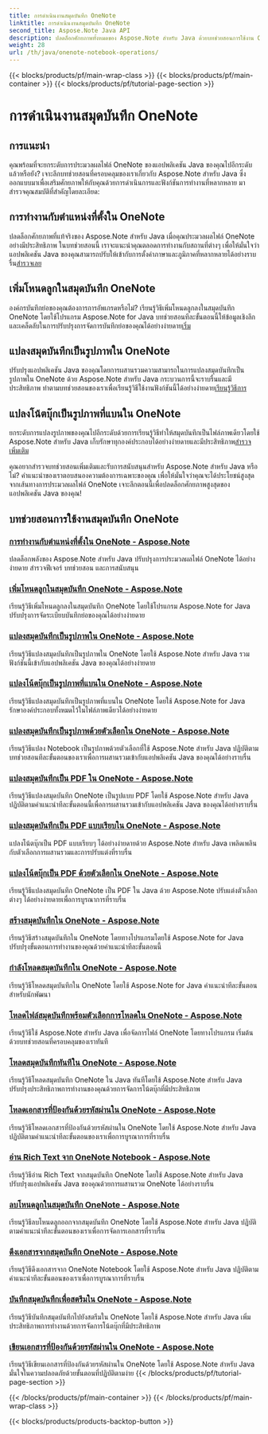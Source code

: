 ```yaml
---
title: การดำเนินงานสมุดบันทึก OneNote
linktitle: การดำเนินงานสมุดบันทึก OneNote
second_title: Aspose.Note Java API
description: ปลดล็อกศักยภาพทั้งหมดของ Aspose.Note สำหรับ Java ด้วยบทช่วยสอนการใช้งาน OneNote Notebook ของเรา ให้คำแนะนำทีละขั้นตอนสำหรับการปรับปรุงแอป Java ของคุณ
weight: 28
url: /th/java/onenote-notebook-operations/
---
```


{{< blocks/products/pf/main-wrap-class >}}
{{< blocks/products/pf/main-container >}}
{{< blocks/products/pf/tutorial-page-section >}}

# การดำเนินงานสมุดบันทึก OneNote


## การแนะนำ

คุณพร้อมที่จะยกระดับการประมวลผลไฟล์ OneNote ของแอปพลิเคชัน Java ของคุณไปอีกระดับแล้วหรือยัง? เจาะลึกบทช่วยสอนที่ครอบคลุมของเราเกี่ยวกับ Aspose.Note สำหรับ Java ซึ่งออกแบบมาเพื่อเสริมศักยภาพให้กับคุณด้วยการดำเนินการและฟังก์ชันการทำงานที่หลากหลาย มาสำรวจคุณสมบัติที่สำคัญโดยละเอียด:

## การทำงานกับตำแหน่งที่ตั้งใน OneNote

 ปลดล็อกศักยภาพที่แท้จริงของ Aspose.Note สำหรับ Java เมื่อคุณประมวลผลไฟล์ OneNote อย่างมีประสิทธิภาพ ในบทช่วยสอนนี้ เราจะแนะนำคุณตลอดการทำงานกับสถานที่ต่างๆ เพื่อให้มั่นใจว่าแอปพลิเคชัน Java ของคุณสามารถปรับให้เข้ากับการตั้งค่าภาษาและภูมิภาคที่หลากหลายได้อย่างราบรื่น[สำรวจเลย](./working-with-locales/)

## เพิ่มโหนดลูกในสมุดบันทึก OneNote

องค์กรบันทึกย่อของคุณต้องการการอัพเกรดหรือไม่? เรียนรู้วิธีเพิ่มโหนดลูกลงในสมุดบันทึก OneNote โดยใช้โปรแกรม Aspose.Note for Java บทช่วยสอนทีละขั้นตอนนี้ให้ข้อมูลเชิงลึกและเคล็ดลับในการปรับปรุงการจัดการบันทึกย่อของคุณได้อย่างง่ายดาย[เริ่ม](./add-child-node/)

## แปลงสมุดบันทึกเป็นรูปภาพใน OneNote

 ปรับปรุงแอปพลิเคชัน Java ของคุณโดยการผสานรวมความสามารถในการแปลงสมุดบันทึกเป็นรูปภาพใน OneNote ด้วย Aspose.Note สำหรับ Java กระบวนการนี้จะราบรื่นและมีประสิทธิภาพ ทำตามบทช่วยสอนของเราเพื่อเรียนรู้วิธีใช้งานฟังก์ชันนี้ได้อย่างง่ายดาย[เรียนรู้วิธีการ](./convert-notebook-to-image/)

## แปลงโน้ตบุ๊กเป็นรูปภาพที่แบนใน OneNote

 ยกระดับการแปลงรูปภาพของคุณไปอีกระดับด้วยการเรียนรู้วิธีทำให้สมุดบันทึกเป็นไฟล์ภาพเดียวโดยใช้ Aspose.Note สำหรับ Java เก็บรักษาทุกองค์ประกอบได้อย่างง่ายดายและมีประสิทธิภาพ[สำรวจเพิ่มเติม](./convert-notebook-to-flattened-image/)

คุณอยากสำรวจบทช่วยสอนเพิ่มเติมและรับการสนับสนุนสำหรับ Aspose.Note สำหรับ Java หรือไม่? คำแนะนำของเราตอบสนองความต้องการเฉพาะของคุณ เพื่อให้มั่นใจว่าคุณจะได้ประโยชน์สูงสุดจากเส้นทางการประมวลผลไฟล์ OneNote เจาะลึกตอนนี้เพื่อปลดล็อกศักยภาพสูงสุดของแอปพลิเคชัน Java ของคุณ!
## บทช่วยสอนการใช้งานสมุดบันทึก OneNote
### [การทำงานกับตำแหน่งที่ตั้งใน OneNote - Aspose.Note](./working-with-locales/)
ปลดล็อกพลังของ Aspose.Note สำหรับ Java ปรับปรุงการประมวลผลไฟล์ OneNote ได้อย่างง่ายดาย สำรวจฟีเจอร์ บทช่วยสอน และการสนับสนุน
### [เพิ่มโหนดลูกในสมุดบันทึก OneNote - Aspose.Note](./add-child-node/)
เรียนรู้วิธีเพิ่มโหนดลูกลงในสมุดบันทึก OneNote โดยใช้โปรแกรม Aspose.Note for Java ปรับปรุงการจัดระเบียบบันทึกย่อของคุณได้อย่างง่ายดาย
### [แปลงสมุดบันทึกเป็นรูปภาพใน OneNote - Aspose.Note](./convert-notebook-to-image/)
เรียนรู้วิธีแปลงสมุดบันทึกเป็นรูปภาพใน OneNote โดยใช้ Aspose.Note สำหรับ Java รวมฟังก์ชันนี้เข้ากับแอปพลิเคชัน Java ของคุณได้อย่างง่ายดาย
### [แปลงโน้ตบุ๊กเป็นรูปภาพที่แบนใน OneNote - Aspose.Note](./convert-notebook-to-flattened-image/)
เรียนรู้วิธีแปลงสมุดบันทึกเป็นรูปภาพที่แบนใน OneNote โดยใช้ Aspose.Note for Java รักษาองค์ประกอบทั้งหมดไว้ในไฟล์ภาพเดียวได้อย่างง่ายดาย
### [แปลงสมุดบันทึกเป็นรูปภาพด้วยตัวเลือกใน OneNote - Aspose.Note](./convert-notebook-to-image-with-options/)
เรียนรู้วิธีแปลง Notebook เป็นรูปภาพด้วยตัวเลือกที่ใช้ Aspose.Note สำหรับ Java ปฏิบัติตามบทช่วยสอนทีละขั้นตอนของเราเพื่อการผสานรวมเข้ากับแอปพลิเคชัน Java ของคุณได้อย่างราบรื่น
### [แปลงสมุดบันทึกเป็น PDF ใน OneNote - Aspose.Note](./convert-notebook-to-pdf/)
เรียนรู้วิธีแปลงสมุดบันทึก OneNote เป็นรูปแบบ PDF โดยใช้ Aspose.Note สำหรับ Java ปฏิบัติตามคำแนะนำทีละขั้นตอนนี้เพื่อการผสานรวมเข้ากับแอปพลิเคชัน Java ของคุณได้อย่างราบรื่น
### [แปลงสมุดบันทึกเป็น PDF แบบเรียบใน OneNote - Aspose.Note](./convert-notebook-to-flattened-pdf/)
แปลงโน้ตบุ๊กเป็น PDF แบบเรียบๆ ได้อย่างง่ายดายด้วย Aspose.Note สำหรับ Java เพลิดเพลินกับตัวเลือกการผสานรวมและการปรับแต่งที่ราบรื่น
### [แปลงโน้ตบุ๊กเป็น PDF ด้วยตัวเลือกใน OneNote - Aspose.Note](./convert-notebook-to-pdf-with-options/)
เรียนรู้วิธีแปลงสมุดบันทึก OneNote เป็น PDF ใน Java ด้วย Aspose.Note ปรับแต่งตัวเลือกต่างๆ ได้อย่างง่ายดายเพื่อการบูรณาการที่ราบรื่น
### [สร้างสมุดบันทึกใน OneNote - Aspose.Note](./create-notebook/)
เรียนรู้วิธีสร้างสมุดบันทึกใน OneNote โดยทางโปรแกรมโดยใช้ Aspose.Note for Java ปรับปรุงขั้นตอนการทำงานของคุณด้วยคำแนะนำทีละขั้นตอนนี้
### [กำลังโหลดสมุดบันทึกใน OneNote - Aspose.Note](./loading-notebook/)
เรียนรู้วิธีโหลดสมุดบันทึกใน OneNote โดยใช้ Aspose.Note for Java คำแนะนำทีละขั้นตอนสำหรับนักพัฒนา
### [โหลดไฟล์สมุดบันทึกพร้อมตัวเลือกการโหลดใน OneNote - Aspose.Note](./load-notebook-file-with-load-options/)
เรียนรู้วิธีใช้ Aspose.Note สำหรับ Java เพื่อจัดการไฟล์ OneNote โดยทางโปรแกรม เริ่มต้นด้วยบทช่วยสอนที่ครอบคลุมของเราทันที
### [โหลดสมุดบันทึกทันทีใน OneNote - Aspose.Note](./load-notebook-instantly/)
เรียนรู้วิธีโหลดสมุดบันทึก OneNote ใน Java ทันทีโดยใช้ Aspose.Note สำหรับ Java ปรับปรุงประสิทธิภาพการทำงานของคุณด้วยการจัดการโน้ตบุ๊กที่มีประสิทธิภาพ
### [โหลดเอกสารที่ป้องกันด้วยรหัสผ่านใน OneNote - Aspose.Note](./load-password-protected-documents/)
เรียนรู้วิธีโหลดเอกสารที่ป้องกันด้วยรหัสผ่านใน OneNote โดยใช้ Aspose.Note สำหรับ Java ปฏิบัติตามคำแนะนำทีละขั้นตอนของเราเพื่อการบูรณาการที่ราบรื่น
### [อ่าน Rich Text จาก OneNote Notebook - Aspose.Note](./read-rich-text/)
เรียนรู้วิธีอ่าน Rich Text จากสมุดบันทึก OneNote โดยใช้ Aspose.Note สำหรับ Java ปรับปรุงแอปพลิเคชัน Java ของคุณด้วยการผสานรวม OneNote ได้อย่างราบรื่น
### [ลบโหนดลูกในสมุดบันทึก OneNote - Aspose.Note](./remove-child-node/)
เรียนรู้วิธีลบโหนดลูกออกจากสมุดบันทึก OneNote โดยใช้ Aspose.Note สำหรับ Java ปฏิบัติตามคำแนะนำทีละขั้นตอนของเราเพื่อการจัดการเอกสารที่ราบรื่น
### [ดึงเอกสารจากสมุดบันทึก OneNote - Aspose.Note](./retrieve-documents-from-onenote-notebook/)
เรียนรู้วิธีดึงเอกสารจาก OneNote Notebook โดยใช้ Aspose.Note สำหรับ Java ปฏิบัติตามคำแนะนำทีละขั้นตอนของเราเพื่อการบูรณาการที่ราบรื่น
### [บันทึกสมุดบันทึกเพื่อสตรีมใน OneNote - Aspose.Note](./save-notebook-to-stream/)
เรียนรู้วิธีบันทึกสมุดบันทึกไปยังสตรีมใน OneNote โดยใช้ Aspose.Note สำหรับ Java เพิ่มประสิทธิภาพการทำงานด้วยการจัดการโน้ตบุ๊กที่มีประสิทธิภาพ
### [เขียนเอกสารที่ป้องกันด้วยรหัสผ่านใน OneNote - Aspose.Note](./write-password-protected-document/)
เรียนรู้วิธีเขียนเอกสารที่ป้องกันด้วยรหัสผ่านใน OneNote โดยใช้ Aspose.Note สำหรับ Java มั่นใจในความปลอดภัยด้วยขั้นตอนที่ปฏิบัติตามง่าย
{{< /blocks/products/pf/tutorial-page-section >}}

{{< /blocks/products/pf/main-container >}}
{{< /blocks/products/pf/main-wrap-class >}}

{{< blocks/products/products-backtop-button >}}
